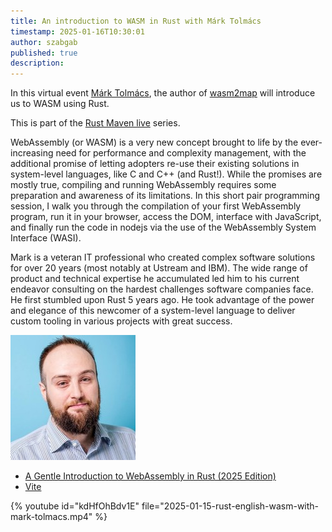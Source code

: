 ```yaml
---
title: An introduction to WASM in Rust with Márk Tolmács
timestamp: 2025-01-16T10:30:01
author: szabgab
published: true
description:
---
```


In this virtual event [Márk Tolmács](https://marktolmacs.com/), the author of [wasm2map](https://crates.io/users/mtolmacs) will introduce us to WASM using Rust.

This is part of the [Rust Maven live](/live) series.

WebAssembly (or WASM) is a very new concept brought to life by the ever-increasing need for performance and complexity management, with the additional promise of letting adopters re-use their existing solutions in system-level languages, like C and C++ (and Rust!). While the promises are mostly true, compiling and running WebAssembly requires some preparation and awareness of its limitations. In this short pair programming session, I walk you through the compilation of your first  WebAssembly program, run it in your browser, access the DOM,  interface with JavaScript, and finally run the code in nodejs via the use of the WebAssembly System Interface (WASI).

Mark is a veteran IT professional who created complex software solutions for over 20 years (most notably at Ustream and IBM). The wide range of product and technical expertise he accumulated led him to his current endeavor consulting on the hardest challenges software companies face. He first stumbled upon Rust 5 years ago. He took advantage of the power and elegance of this newcomer of a system-level language to deliver custom tooling in various projects with great success.


![Márk Tolmács](images/mark-tolmacs.jpeg)

* [A Gentle Introduction to WebAssembly in Rust (2025 Edition)](https://dev.to/marktolmacs/a-gentle-introduction-to-webassembly-in-rust-2025-edition-1iac)
* [Vite](https://vite.dev/)


{% youtube id="kdHfOhBdv1E" file="2025-01-15-rust-english-wasm-with-mark-tolmacs.mp4" %}
